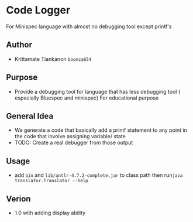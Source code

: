# Code Logger
For Minispec language with almost no debugging tool except printf's

## Author
- Krittamate Tiankanon `boomza654`

## Purpose
- Provide a debugging tool for language that has less debugging tool ( especially Bluespec and minispec) For educational purpose

## General Idea
- We generate a code that basically add a printf statement to any point in the code that involve assigning variable/ state
- TODO: Create a real debugger from those output
## Usage
- add `bin` and `lib/antlr-4.7.2-complete.jar` to class path then run`java translator.Translator --help`
## Verion
- 1.0 with adding display ability
